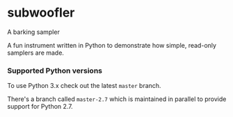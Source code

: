 # subwoofler
A barking sampler

A fun instrument written in Python to demonstrate how simple, read-only samplers are made.

### Supported Python versions

To use Python 3.x check out the latest `master` branch.

There's a branch called `master-2.7` which is maintained in parallel to provide support for Python 2.7.
